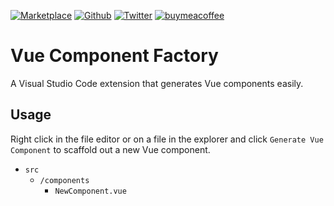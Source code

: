 [![Marketplace](https://img.shields.io/visual-studio-marketplace/i/roberth.vue-component-factory)](https://marketplace.visualstudio.com/items?itemName=roberth.vue-component-factory)
[![Github](https://img.shields.io/github/stars/HolaSoyGonZza/vue-component-factory?style=social)](https://github.com/HolaSoyGonZza/vue-component-factory)
[![Twitter](https://img.shields.io/twitter/follow/HolaSoyGonZza?style=social)](https://twitter.com/HolaSoyGonZza)
[![buymeacoffee](https://img.shields.io/badge/buymeacoffee-%24-yellow)](https://www.buymeacoffee.com/roberth.gonz)

# Vue Component Factory

A Visual Studio Code extension that generates Vue components easily.

## Usage

Right click in the file editor or on a file in the explorer and click `Generate Vue Component` to scaffold out a new Vue component.

- `src`
  - `/components`
    - `NewComponent.vue`
